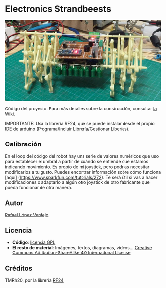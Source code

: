 # Electronics Strandbeests

<img src="wiki/frontal.png" />

Código del proyecto. Para más detalles sobre la construcción, consultar [la Wiki](https://github.com/loreman/Strandbeest/wiki).

IMPORTANTE: Usa la librería RF24, que se puede instalar desde el propio IDE de arduino (Programa/Incluir Librería/Gestionar Liberías).

## Calibración
En el loop del código del robot hay una serie de valores numéricos que uso para establecer el umbral a partir de cuándo se entiende que estamos indicando movimiento. Es propio de mi joystick, pero podrías necesitar modificarlos a tu gusto. Puedes encontrar información sobre cómo funciona [aquí] (https://www.sparkfun.com/tutorials/272). Te será útil si vas a hacer modificaciones o adaptarlo a algún otro joystick de otro fabricante que pueda funcionar de otra manera.

## Autor
[Rafael López Verdejo](https://github.com/loreman)

## Licencia
* **Código**: [licencia GPL](https://github.com/loreman/Strandbeest/blob/master/LICENSE)
* **El resto de material**: Imágenes, textos, diagramas, vídeos... [ Creative Commons Attribution-ShareAlike 4.0 International License](http://creativecommons.org/licenses/by-sa/4.0/)

## Créditos

TMRh20, por la librería [RF24](http://tmrh20.github.io/RF24/)
